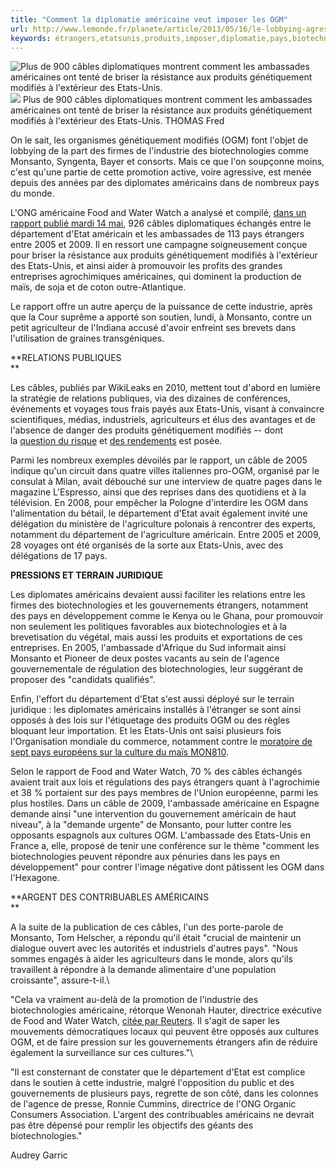 ```yaml
---
title: "Comment la diplomatie américaine veut imposer les OGM"
url: http://www.lemonde.fr/planete/article/2013/05/16/le-lobbying-agressif-du-departement-d-etat-americain-pour-les-ogm_3239450_3244.html
keywords: étrangers,etatsunis,produits,imposer,diplomatie,pays,biotechnologies,monsanto,rapport,ogm,veut,câbles,département,américaine
---
```

![Plus de 900 câbles diplomatiques montrent comment les ambassades américaines ont tenté de briser la résistance aux produits génétiquement modifiés à l\'extérieur des Etats-Unis.](https://img.lemde.fr/2011/12/15/72/0/700/350/688/0/60/0/ill_1618798_ce73_ill_1011239_o.jpg) ![](https://img.lemde.fr/2011/12/15/72/0/700/350/688/0/60/0/ill_1618798_ce73_ill_1011239_o.jpg) Plus de 900 câbles diplomatiques montrent comment les ambassades américaines ont tenté de briser la résistance aux produits génétiquement modifiés à l\'extérieur des Etats-Unis. THOMAS Fred

On le sait, les organismes génétiquement modifiés (OGM) font l\'objet de lobbying de la part des firmes de l\'industrie des biotechnologies comme Monsanto, Syngenta, Bayer et consorts. Mais ce que l\'on soupçonne moins, c\'est qu\'une partie de cette promotion active, voire agressive, est menée depuis des années par des diplomates américains dans de nombreux pays du monde.

L\'ONG américaine Food and Water Watch a analysé et compilé, [dans un rapport publié mardi 14 mai](http://documents.foodandwaterwatch.org/doc/Biotech_Report_US.pdf), 926 câbles diplomatiques échangés entre le département d\'Etat américain et les ambassades de 113 pays étrangers entre 2005 et 2009. Il en ressort une campagne soigneusement conçue pour briser la résistance aux produits génétiquement modifiés à l\'extérieur des Etats-Unis, et ainsi aider à promouvoir les profits des grandes entreprises agrochimiques américaines, qui dominent la production de maïs, de soja et de coton outre-Atlantique.

Le rapport offre un autre aperçu de la puissance de cette industrie, après que la Cour suprême a apporté son soutien, lundi, à Monsanto, contre un petit agriculteur de l\'Indiana accusé d\'avoir enfreint ses brevets dans l\'utilisation de graines transgéniques.

**RELATIONS PUBLIQUES\
**

Les câbles, publiés par WikiLeaks en 2010, mettent tout d\'abord en lumière la stratégie de relations publiques, via des dizaines de conférences, événements et voyages tous frais payés aux Etats-Unis, visant à convaincre scientifiques, médias, industriels, agriculteurs et élus des avantages et de l\'absence de danger des produits génétiquement modifiés -- dont la [question du risque](http://www.lemonde.fr/planete/article/2013/02/27/ogm-l-europe-impose-des-etudes-de-toxicite-sur-90-jours_1839457_3244.html) et [des rendements](http://www.lemonde.fr/planete/article/2012/11/05/des-fermiers-americains-de-l-enthousiasme-a-la-desillusion_1785786_3244.html) est posée.

Parmi les nombreux exemples dévoilés par le rapport, un câble de 2005 indique qu\'un circuit dans quatre villes italiennes pro-OGM, organisé par le consulat à Milan, avait débouché sur une interview de quatre pages dans le magazine L\'Espresso, ainsi que des reprises dans des quotidiens et à la télévision. En 2008, pour empêcher la Pologne d\'interdire les OGM dans l\'alimentation du bétail, le département d\'Etat avait également invité une délégation du ministère de l\'agriculture polonais à rencontrer des experts, notamment du département de l\'agriculture américain. Entre 2005 et 2009, 28 voyages ont été organisés de la sorte aux Etats-Unis, avec des délégations de 17 pays.

**PRESSIONS ET TERRAIN JURIDIQUE**

Les diplomates américains devaient aussi faciliter les relations entre les firmes des biotechnologies et les gouvernements étrangers, notamment des pays en développement comme le Kenya ou le Ghana, pour promouvoir non seulement les politiques favorables aux biotechnologies et à la brevetisation du végétal, mais aussi les produits et exportations de ces entreprises. En 2005, l\'ambassade d\'Afrique du Sud informait ainsi Monsanto et Pioneer de deux postes vacants au sein de l\'agence gouvernementale de régulation des biotechnologies, leur suggérant de proposer des \"candidats qualifiés\".

Enfin, l\'effort du département d\'Etat s\'est aussi déployé sur le terrain juridique : les diplomates américains installés à l\'étranger se sont ainsi opposés à des lois sur l\'étiquetage des produits OGM ou des règles bloquant leur importation. Et les Etats-Unis ont saisi plusieurs fois l\'Organisation mondiale du commerce, notamment contre le [moratoire de sept pays européens sur la culture du maïs MON810](http://www.infogm.org/spip.php?article4820).

Selon le rapport de Food and Water Watch, 70 % des câbles échangés avaient trait aux lois et régulations des pays étrangers quant à l\'agrochimie et 38 % portaient sur des pays membres de l\'Union européenne, parmi les plus hostiles. Dans un câble de 2009, l\'ambassade américaine en Espagne demande ainsi \"une intervention du gouvernement américain de haut niveau\", à la \"demande urgente\" de Monsanto, pour lutter contre les opposants espagnols aux cultures OGM. L\'ambassade des Etats-Unis en France a, elle, proposé de tenir une conférence sur le thème \"comment les biotechnologies peuvent répondre aux pénuries dans les pays en développement\" pour contrer l\'image négative dont pâtissent les OGM dans l\'Hexagone. 

**ARGENT DES CONTRIBUABLES AMÉRICAINS\
**

A la suite de la publication de ces câbles, l\'un des porte-parole de Monsanto, Tom Helscher, a répondu qu\'il était \"crucial de maintenir un dialogue ouvert avec les autorités et industriels d\'autres pays\". \"Nous sommes engagés à aider les agriculteurs dans le monde, alors qu\'ils travaillent à répondre à la demande alimentaire d\'une population croissante\", assure-t-il.\

\"Cela va vraiment au-delà de la promotion de l\'industrie des biotechnologies américaine, rétorque Wenonah Hauter, directrice exécutive de Food and Water Watch, [citée par Reuters](http://www.reuters.com/article/2013/05/14/us-usa-gmo-report-idUSBRE94D0IL20130514?feedType=RSS&feedName=environmentNews). Il s\'agit de saper les mouvements démocratiques locaux qui peuvent être opposés aux cultures OGM, et de faire pression sur les gouvernements étrangers afin de réduire également la surveillance sur ces cultures.\"\

\"Il est consternant de constater que le département d\'Etat est complice dans le soutien à cette industrie, malgré l\'opposition du public et des gouvernements de plusieurs pays, regrette de son côté, dans les colonnes de l\'agence de presse, Ronnie Cummins, directrice de l\'ONG Organic Consumers Association. L\'argent des contribuables américains ne devrait pas être dépensé pour remplir les objectifs des géants des biotechnologies.\"

Audrey Garric
